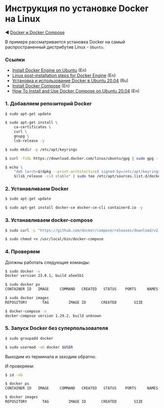 # Инструкция по установке Docker на Linux

&#9668; [Docker и Docker Compose](docker.md)

В примере рассматривается установка Docker на самый распространенный дистрибутив Linux - `Ubuntu`.

### Ссылки

- [Install Docker Engine on Ubuntu](https://docs.docker.com/engine/install/ubuntu/) (En)
- [Linux post-installation steps for Docker Engine](https://docs.docker.com/engine/install/linux-postinstall/) (En)
- [Установка и использование Docker в Ubuntu 20.04](https://www.digitalocean.com/community/tutorials/how-to-install-and-use-docker-on-ubuntu-20-04-ru) (Ru)
- [Install Docker Compose](https://docs.docker.com/compose/install/) (En)
- [How To Install and Use Docker Compose on Ubuntu 20.04](https://www.digitalocean.com/community/tutorials/how-to-install-and-use-docker-compose-on-ubuntu-20-04) (En)

### 1. Добавляем репозиторий Docker

```bash
$ sudo apt-get update
```

```bash
$ sudo apt-get install \
    ca-certificates \
    curl \
    gnupg \
    lsb-release -y
```

```bash
$ sudo mkdir -p /etc/apt/keyrings
```

```bash
$ curl -fsSL https://download.docker.com/linux/ubuntu/gpg | sudo gpg --dearmor -o /etc/apt/keyrings/docker.gpg
```

```bash
$ echo \
    "deb [arch=$(dpkg --print-architecture) signed-by=/etc/apt/keyrings/docker.gpg] https://download.docker.com/linux/ubuntu \
    $(lsb_release -cs) stable" | sudo tee /etc/apt/sources.list.d/docker.list > /dev/null
```

### 2. Устанавливаем Docker

```bash
$ sudo apt-get update
```

```bash
$ sudo apt-get install docker-ce docker-ce-cli containerd.io -y
```

### 3. Устанавливаем docker-compose

```bash
$ sudo curl -L "https://github.com/docker/compose/releases/download/v2.6.0/docker-compose-$(uname -s)-$(uname -m)" -o /usr/local/bin/docker-compose
```

```bash
$ sudo chmod +x /usr/local/bin/docker-compose
```

### 4. Проверяем

Должны работать следующие команды:

```bash
$ sudo docker -v
Docker version 23.0.1, build a5ee5b1
```

```bash
$ sudo docker ps
CONTAINER ID   IMAGE     COMMAND   CREATED   STATUS    PORTS     NAMES
```

```bash
$ sudo docker images
REPOSITORY       TAG         IMAGE ID       CREATED        SIZE
```

```bash
$ docker-compose -v
docker-compose version 1.29.2, build unknown
```

### 5. Запуск Docker без суперпользователя

```bash
$ sudo groupadd docker
```

```bash
$ sudo usermod -aG docker $USER
```

Выходим из терминала и заходим обратно.

И проверяем:

```bash
$ id -nG
```

```bash
$ docker ps
CONTAINER ID   IMAGE     COMMAND   CREATED   STATUS    PORTS     NAMES
```

```bash
$ docker images
REPOSITORY       TAG         IMAGE ID       CREATED        SIZE
```
